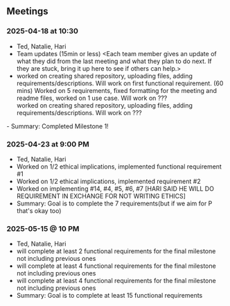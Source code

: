 ## Meetings
### 2025-04-18 at 10:30
- Ted, Natalie, Hari
- Team updates (15min or less)
<Each team member gives an update of what they did from the last meeting and what
they plan to do next. If they are stuck, bring it up here to see if others can
help.>
- <Ted> worked on creating shared repository, uploading files, adding requirements/descriptions. Will work on first functional requirement. (60 mins)
<Natalie> Worked on 5 requirements, fixed formatting for the meeting and readme files, worked on 1 use case. Will work on ???  
<Ted> worked on creating shared repository, uploading files, adding requirements/descriptions. Will work on ???
<Hari>
- Summary: Completed Milestone 1! 

### 2025-04-23 at 9:00 PM
- Ted, Natalie, Hari
- <Ted> Worked on 1/2 ethical implications, implemented functional requirement #1
- <Natalie> Worked on 1/2 ethical implications, implemented requirement #2
- <Hari> Worked on implementing #14, #4, #5, #6, #7 [HARI SAID HE WILL DO REQUIREMENT IN EXCHANGE FOR NOT WRITING ETHICS]
- Summary: Goal is to complete the 7 requirements(but if we aim for P that's okay too) 

### 2025-05-15 @ 10 PM
- Ted, Natalie, Hari
- <Ted> will complete at least 2 functional requirements for the final milestone not including previous ones
- <Natalie> will complete at least 4 functional requirements for the final milestone not including previous ones
- <Hari> will complete at least 4 functional requirements for the final milestone not including previous ones
- Summary: Goal is to complete at least 15 functional requirements

